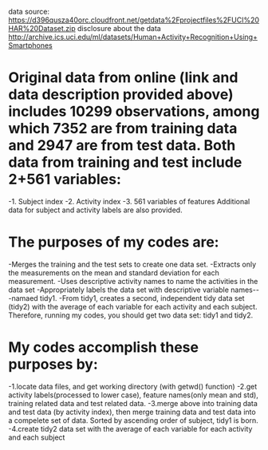 data source:
https://d396qusza40orc.cloudfront.net/getdata%2Fprojectfiles%2FUCI%20HAR%20Dataset.zip
disclosure about the data
http://archive.ics.uci.edu/ml/datasets/Human+Activity+Recognition+Using+Smartphones

Original data from online (link and data description provided above) includes 10299 observations, among which 7352 are from training data and 2947 are from test data.
Both data from training and test include 2+561 variables:
==================================================================
-1. Subject index
-2. Activity index
-3. 561 variables of features
Additional data for subject and activity labels are also provided. 

The purposes of my codes are:
==================================================================
-Merges the training and the test sets to create one data set.
-Extracts only the measurements on the mean and standard deviation for each measurement.
-Uses descriptive activity names to name the activities in the data set
-Appropriately labels the data set with descriptive variable names---namaed tidy1.
-From tidy1, creates a second, independent tidy data set (tidy2) with the average of each variable for each activity and each subject.
Therefore, running my codes, you should get two data set: tidy1 and tidy2.

My codes accomplish these purposes by:
==================================================================
-1.locate data files, and get working directory (with getwd() function)
-2.get activity labels(processed to lower case), feature names(only mean and std), training related data and test related data.
-3.merge above into training data and test data (by activity index), then merge training data and test data into a compelete set of data. Sorted by ascending order of subject, tidy1 is born.
-4.create tidy2 data set with the average of each variable for each activity and each subject
